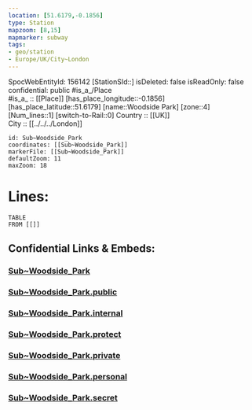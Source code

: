 ```yaml
---
location: [51.6179,-0.1856] 
type: Station 
mapzoom: [8,15] 
mapmarker: subway 
tags:
- geo/station
- Europe/UK/City~London
---
```

SpocWebEntityId: 156142
[StationSId::] 
isDeleted: false
isReadOnly: false
confidential: public
#is_a_/Place  
#is_a_ :: [[Place]] 
[has_place_longitude::-0.1856] 
[has_place_latitude::51.6179] 
[name::Woodside Park] 
[zone::4] 
[Num_lines::1] 
[switch-to-Rail::0] 
Country :: [[UK]]  
City :: [[../../../London]]  


```leaflet
id: Sub~Woodside_Park
coordinates: [[Sub~Woodside_Park]] 
markerFile: [[Sub~Woodside_Park]] 
defaultZoom: 11 
maxZoom: 18
```


# Lines: 
```dataview
TABLE 
FROM [[]] 
```


## Confidential Links & Embeds: 

### [Sub~Woodside_Park](/_Standards/Earth/Continent/Europe/Europe~North/UK/England/Regions~England/London,Greater/cities~GreaterLondon/Underground/Station/Sub~Woodside_Park.md) 

### [Sub~Woodside_Park.public](/_public/Earth/Continent/Europe/Europe~North/UK/England/Regions~England/London,Greater/cities~GreaterLondon/Underground/Station/Sub~Woodside_Park.public.md) 

### [Sub~Woodside_Park.internal](/_internal/Earth/Continent/Europe/Europe~North/UK/England/Regions~England/London,Greater/cities~GreaterLondon/Underground/Station/Sub~Woodside_Park.internal.md) 

### [Sub~Woodside_Park.protect](/_protect/Earth/Continent/Europe/Europe~North/UK/England/Regions~England/London,Greater/cities~GreaterLondon/Underground/Station/Sub~Woodside_Park.protect.md) 

### [Sub~Woodside_Park.private](/_private/Earth/Continent/Europe/Europe~North/UK/England/Regions~England/London,Greater/cities~GreaterLondon/Underground/Station/Sub~Woodside_Park.private.md) 

### [Sub~Woodside_Park.personal](/_personal/Earth/Continent/Europe/Europe~North/UK/England/Regions~England/London,Greater/cities~GreaterLondon/Underground/Station/Sub~Woodside_Park.personal.md) 

### [Sub~Woodside_Park.secret](/_secret/Earth/Continent/Europe/Europe~North/UK/England/Regions~England/London,Greater/cities~GreaterLondon/Underground/Station/Sub~Woodside_Park.secret.md)


